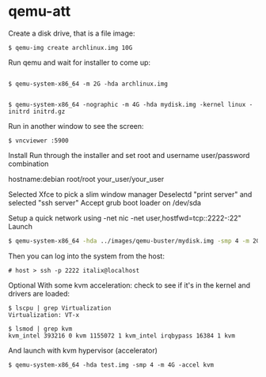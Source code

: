 # qemu-att

Create a disk drive, that is a file image:

```
$ qemu-img create archlinux.img 10G
```
Run qemu and wait for installer to come up:
```

$ qemu-system-x86_64 -m 2G -hda archlinux.img 


$ qemu-system-x86_64 -nographic -m 4G -hda mydisk.img -kernel linux -initrd initrd.gz
```
Run in another window to see the screen:






```
$ vncviewer :5900
```
Install
Run through the installer and set root and username user/password combination

hostname:debian root/root your_user/your_user

Selected Xfce to pick a slim window manager Deselectd "print server" and selected "ssh server" Accept grub boot loader on /dev/sda


Setup a quick network using -net nic -net user,hostfwd=tcp::2222-:22"
Launch

```bash
$ qemu-system-x86_64 -hda ../images/qemu-buster/mydisk.img -smp 4 -m 2G -net nic -net user,hostfwd=tcp::2222-:22
```

Then you can log into the system from the host:

```
# host > ssh -p 2222 italix@localhost
```

Optional With some kvm acceleration:
check to see if it's in the kernel and drivers are loaded:

```
$ lscpu | grep Virtualization
Virtualization: VT-x
```
```
$ lsmod | grep kvm
kvm_intel 393216 0 kvm 1155072 1 kvm_intel irqbypass 16384 1 kvm
```
And launch with kvm hypervisor (accelerator)

```
$ qemu-system-x86_64 -hda test.img -smp 4 -m 4G -accel kvm 
```


